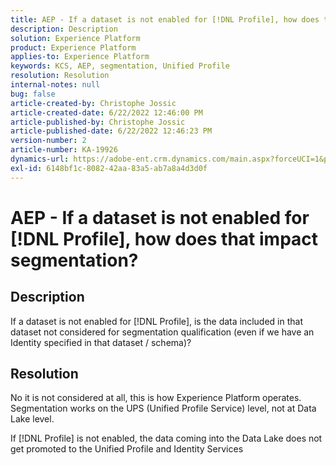```yaml
---
title: AEP - If a dataset is not enabled for [!DNL Profile], how does that impact segmentation?
description: Description
solution: Experience Platform
product: Experience Platform
applies-to: Experience Platform
keywords: KCS, AEP, segmentation, Unified Profile
resolution: Resolution
internal-notes: null
bug: false
article-created-by: Christophe Jossic
article-created-date: 6/22/2022 12:46:00 PM
article-published-by: Christophe Jossic
article-published-date: 6/22/2022 12:46:23 PM
version-number: 2
article-number: KA-19926
dynamics-url: https://adobe-ent.crm.dynamics.com/main.aspx?forceUCI=1&pagetype=entityrecord&etn=knowledgearticle&id=203a4843-29f2-ec11-bb3d-6045bd0158c7
exl-id: 6148bf1c-8082-42aa-83a5-ab7a8a4d3d0f
---
```

# AEP - If a dataset is not enabled for [!DNL Profile], how does that impact segmentation?

## Description

If a dataset is not enabled for [!DNL Profile], is the data included in that dataset not considered for segmentation qualification (even if we have an Identity specified in that dataset / schema)?

## Resolution

No it is not considered at all, this is how Experience Platform operates. Segmentation works on the UPS (Unified Profile Service) level, not at Data Lake level.

If [!DNL Profile] is not enabled, the data coming into the Data Lake does not get promoted to the Unified Profile and Identity Services
